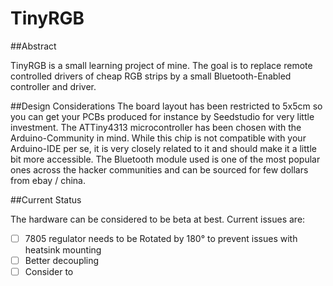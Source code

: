 TinyRGB
=======

##Abstract

TinyRGB is a small learning project of mine. The goal is to replace remote controlled drivers of cheap RGB strips
by a small Bluetooth-Enabled controller and driver. 

##Design Considerations
The board layout has been restricted to 5x5cm so you can get your PCBs produced for instance by Seedstudio for
very little investment. The ATTiny4313 microcontroller has been chosen with the Arduino-Community in mind. While 
this chip is not compatible with your Arduino-IDE per se, it is very closely related to it and should make it 
a little bit more accessible. The Bluetooth module used is one of the most popular ones across the hacker communities
and can be sourced for few dollars from ebay / china. 

##Current Status

The hardware can be considered to be beta at best. Current issues are:

- [ ] 7805 regulator needs to be Rotated by 180° to prevent issues with heatsink mounting
- [ ] Better decoupling
- [ ] Consider to 
